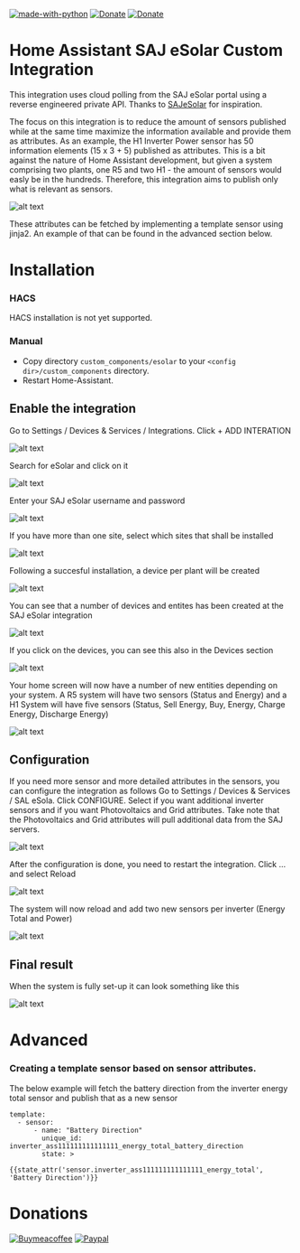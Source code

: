 [![made-with-python](https://img.shields.io/badge/Made%20with-Python-1f425f.svg)](https://www.python.org/) [![Donate](https://img.shields.io/badge/Donate-PayPal-green.svg)](https://www.paypal.me/faanskit/) [![Donate](https://img.shields.io/badge/Donate-BuyMeCoffe-green.svg)](https://www.buymeacoffee.com/faanskit)

# Home Assistant SAJ eSolar Custom Integration
This integration uses cloud polling from the SAJ eSolar portal using a reverse engineered private API. 
Thanks to [SAJeSolar](https://github.com/djansen1987/SAJeSolar) for inspiration.


The focus on this integration is to reduce the amount of sensors published while at the same time maximize the information available and provide them as attributes. As an example, the H1 Inverter Power sensor has 50 information elements (15 x 3 + 5) published as attributes. This is a bit against the nature of Home Assistant development, but given a system comprising two plants, one R5 and two H1 - the amount of sensors would easly be in the hundreds. Therefore, this integration aims to publish only what is relevant as sensors.

![alt text](https://github.com/faanskit/ha-esolar/blob/main/images/attributes.png)

These attributes can be fetched by implementing a template sensor using jinja2. An example of that can be found in the advanced section below.

# Installation
### HACS
HACS installation is not yet supported.

### Manual
- Copy directory `custom_components/esolar` to your `<config dir>/custom_components` directory.
- Restart Home-Assistant.

## Enable the integration
Go to Settings / Devices & Services / Integrations. Click + ADD INTERATION

![alt text](https://github.com/faanskit/ha-esolar/blob/main/images/setup_step_1.png)

Search for eSolar and click on it

![alt text](https://github.com/faanskit/ha-esolar/blob/main/images/setup_step_2.png)

Enter your SAJ eSolar username and password

![alt text](https://github.com/faanskit/ha-esolar/blob/main/images/setup_step_3.png)

If you have more than one site, select which sites that shall be installed

![alt text](https://github.com/faanskit/ha-esolar/blob/main/images/setup_step_4.png)

Following a succesful installation, a device per plant will be created

![alt text](https://github.com/faanskit/ha-esolar/blob/main/images/setup_step_5.png)

You can see that a number of devices and entites has been created at the SAJ eSolar integration

![alt text](https://github.com/faanskit/ha-esolar/blob/main/images/setup_done_1.PNG)

If you click on the devices, you can see this also in the Devices section

![alt text](https://github.com/faanskit/ha-esolar/blob/main/images/setup_done_2.png)

Your home screen will now have a number of new entities depending on your system. A R5 system will have two sensors (Status and Energy) and a H1 System will have five sensors (Status, Sell Energy, Buy, Energy, Charge Energy, Discharge Energy)

![alt text](https://github.com/faanskit/ha-esolar/blob/main/images/setup_done_3.png)

## Configuration
If you need more sensor and more detailed attributes in the sensors, you can configure the integration as follows
Go to Settings / Devices & Services / SAL eSola. Click CONFIGURE.
Select if you want additional inverter sensors and if you want Photovoltaics and Grid attributes.
Take note that the Photovoltaics and Grid attributes will pull additional data from the SAJ servers.

![alt text](https://github.com/faanskit/ha-esolar/blob/main/images/configure_step_1.png)

After the configuration is done, you need to restart the integration. Click ... and select Reload

![alt text](https://github.com/faanskit/ha-esolar/blob/main/images/configure_step_2.png)

The system will now reload and add two new sensors per inverter (Energy Total and Power)

![alt text](https://github.com/faanskit/ha-esolar/blob/main/images/configure_step_3.png)

## Final result
When the system is fully set-up it can look something like this

![alt text](https://github.com/faanskit/ha-esolar/blob/main/images/all_done.png)

# Advanced
### Creating a template sensor based on sensor attributes.
The below example will fetch the battery direction from the inverter energy total sensor and publish that as a new sensor
```
template:
  - sensor:
      - name: "Battery Direction"
        unique_id: inverter_ass111111111111111_energy_total_battery_direction
        state: >
          {{state_attr('sensor.inverter_ass111111111111111_energy_total', 'Battery Direction')}}
```
# Donations
[![Buymeacoffee](https://www.buymeacoffee.com/assets/img/bmc-meta-new/new/apple-icon-120x120.png)](https://www.buymeacoffee.com/faanskit) [![Paypal](https://www.paypalobjects.com/webstatic/mktg/logo/pp_cc_mark_74x46.jpg)](https://paypal.me/faanskit)
